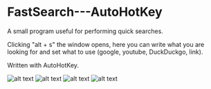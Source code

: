 # FastSearch---AutoHotKey
A small program useful for performing quick searches.

Clicking "alt + s" the window opens, here you can write what you are looking for and set what to use (google, youtube, DuckDuckgo, link). 

Written with AutoHotKey.

![alt text](https://github.com/ZETALVX/FastSearch-AutoHotKey/blob/main/CaptureExamples/Cattura22.png?raw=true)
![alt text](https://github.com/ZETALVX/FastSearch-AutoHotKey/blob/main/CaptureExamples/Cattura33.png?raw=true)
![alt text](https://github.com/ZETALVX/FastSearch-AutoHotKey/blob/main/CaptureExamples/Cattura55.png?raw=true)
![alt text](https://github.com/ZETALVX/FastSearch-AutoHotKey/blob/main/CaptureExamples/Cattura77.png?raw=true)
